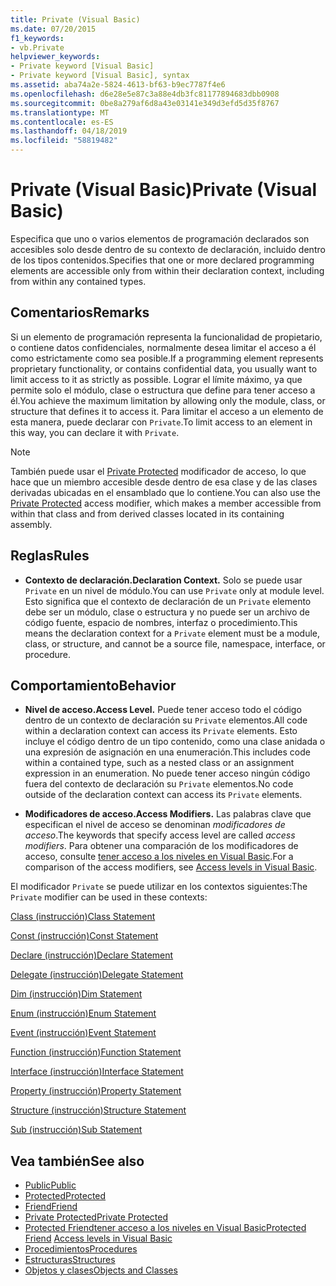 ```yaml
---
title: Private (Visual Basic)
ms.date: 07/20/2015
f1_keywords:
- vb.Private
helpviewer_keywords:
- Private keyword [Visual Basic]
- Private keyword [Visual Basic], syntax
ms.assetid: aba74a2e-5824-4613-bf63-b9ec7787f4e6
ms.openlocfilehash: d6e28e5e87c3a88e4db3fc81177894683dbb0908
ms.sourcegitcommit: 0be8a279af6d8a43e03141e349d3efd5d35f8767
ms.translationtype: MT
ms.contentlocale: es-ES
ms.lasthandoff: 04/18/2019
ms.locfileid: "58819482"
---
```

# <a name="private-visual-basic"></a><span data-ttu-id="f886c-102">Private (Visual Basic)</span><span class="sxs-lookup"><span data-stu-id="f886c-102">Private (Visual Basic)</span></span>
<span data-ttu-id="f886c-103">Especifica que uno o varios elementos de programación declarados son accesibles solo desde dentro de su contexto de declaración, incluido dentro de los tipos contenidos.</span><span class="sxs-lookup"><span data-stu-id="f886c-103">Specifies that one or more declared programming elements are accessible only from within their declaration context, including from within any contained types.</span></span>  
  
## <a name="remarks"></a><span data-ttu-id="f886c-104">Comentarios</span><span class="sxs-lookup"><span data-stu-id="f886c-104">Remarks</span></span>  
 <span data-ttu-id="f886c-105">Si un elemento de programación representa la funcionalidad de propietario, o contiene datos confidenciales, normalmente desea limitar el acceso a él como estrictamente como sea posible.</span><span class="sxs-lookup"><span data-stu-id="f886c-105">If a programming element represents proprietary functionality, or contains confidential data, you usually want to limit access to it as strictly as possible.</span></span> <span data-ttu-id="f886c-106">Lograr el límite máximo, ya que permite solo el módulo, clase o estructura que define para tener acceso a él.</span><span class="sxs-lookup"><span data-stu-id="f886c-106">You achieve the maximum limitation by allowing only the module, class, or structure that defines it to access it.</span></span> <span data-ttu-id="f886c-107">Para limitar el acceso a un elemento de esta manera, puede declarar con `Private`.</span><span class="sxs-lookup"><span data-stu-id="f886c-107">To limit access to an element in this way, you can declare it with `Private`.</span></span>  

> [!NOTE]
> <span data-ttu-id="f886c-108">También puede usar el [Private Protected](private-protected.md) modificador de acceso, lo que hace que un miembro accesible desde dentro de esa clase y de las clases derivadas ubicadas en el ensamblado que lo contiene.</span><span class="sxs-lookup"><span data-stu-id="f886c-108">You can also use the [Private Protected](private-protected.md) access modifier, which makes a member accessible from within that class and from derived classes located in its containing assembly.</span></span>

## <a name="rules"></a><span data-ttu-id="f886c-109">Reglas</span><span class="sxs-lookup"><span data-stu-id="f886c-109">Rules</span></span>  

-   <span data-ttu-id="f886c-110">**Contexto de declaración.**</span><span class="sxs-lookup"><span data-stu-id="f886c-110">**Declaration Context.**</span></span> <span data-ttu-id="f886c-111">Solo se puede usar `Private` en un nivel de módulo.</span><span class="sxs-lookup"><span data-stu-id="f886c-111">You can use `Private` only at module level.</span></span> <span data-ttu-id="f886c-112">Esto significa que el contexto de declaración de un `Private` elemento debe ser un módulo, clase o estructura y no puede ser un archivo de código fuente, espacio de nombres, interfaz o procedimiento.</span><span class="sxs-lookup"><span data-stu-id="f886c-112">This means the declaration context for a `Private` element must be a module, class, or structure, and cannot be a source file, namespace, interface, or procedure.</span></span>  
  
## <a name="behavior"></a><span data-ttu-id="f886c-113">Comportamiento</span><span class="sxs-lookup"><span data-stu-id="f886c-113">Behavior</span></span>  
  
-   <span data-ttu-id="f886c-114">**Nivel de acceso.**</span><span class="sxs-lookup"><span data-stu-id="f886c-114">**Access Level.**</span></span> <span data-ttu-id="f886c-115">Puede tener acceso todo el código dentro de un contexto de declaración su `Private` elementos.</span><span class="sxs-lookup"><span data-stu-id="f886c-115">All code within a declaration context can access its `Private` elements.</span></span> <span data-ttu-id="f886c-116">Esto incluye el código dentro de un tipo contenido, como una clase anidada o una expresión de asignación en una enumeración.</span><span class="sxs-lookup"><span data-stu-id="f886c-116">This includes code within a contained type, such as a nested class or an assignment expression in an enumeration.</span></span> <span data-ttu-id="f886c-117">No puede tener acceso ningún código fuera del contexto de declaración su `Private` elementos.</span><span class="sxs-lookup"><span data-stu-id="f886c-117">No code outside of the declaration context can access its `Private` elements.</span></span>  
  
-   <span data-ttu-id="f886c-118">**Modificadores de acceso.**</span><span class="sxs-lookup"><span data-stu-id="f886c-118">**Access Modifiers.**</span></span> <span data-ttu-id="f886c-119">Las palabras clave que especifican el nivel de acceso se denominan *modificadores de acceso*.</span><span class="sxs-lookup"><span data-stu-id="f886c-119">The keywords that specify access level are called *access modifiers*.</span></span> <span data-ttu-id="f886c-120">Para obtener una comparación de los modificadores de acceso, consulte [tener acceso a los niveles en Visual Basic](../../../visual-basic/programming-guide/language-features/declared-elements/access-levels.md).</span><span class="sxs-lookup"><span data-stu-id="f886c-120">For a comparison of the access modifiers, see [Access levels in Visual Basic](../../../visual-basic/programming-guide/language-features/declared-elements/access-levels.md).</span></span>  
  
 <span data-ttu-id="f886c-121">El modificador `Private` se puede utilizar en los contextos siguientes:</span><span class="sxs-lookup"><span data-stu-id="f886c-121">The `Private` modifier can be used in these contexts:</span></span>  
  
 [<span data-ttu-id="f886c-122">Class (instrucción)</span><span class="sxs-lookup"><span data-stu-id="f886c-122">Class Statement</span></span>](../../../visual-basic/language-reference/statements/class-statement.md)  
  
 [<span data-ttu-id="f886c-123">Const (instrucción)</span><span class="sxs-lookup"><span data-stu-id="f886c-123">Const Statement</span></span>](../../../visual-basic/language-reference/statements/const-statement.md)  
  
 [<span data-ttu-id="f886c-124">Declare (instrucción)</span><span class="sxs-lookup"><span data-stu-id="f886c-124">Declare Statement</span></span>](../../../visual-basic/language-reference/statements/declare-statement.md)  
  
 [<span data-ttu-id="f886c-125">Delegate (instrucción)</span><span class="sxs-lookup"><span data-stu-id="f886c-125">Delegate Statement</span></span>](../../../visual-basic/language-reference/statements/delegate-statement.md)  
  
 [<span data-ttu-id="f886c-126">Dim (instrucción)</span><span class="sxs-lookup"><span data-stu-id="f886c-126">Dim Statement</span></span>](../../../visual-basic/language-reference/statements/dim-statement.md)  
  
 [<span data-ttu-id="f886c-127">Enum (instrucción)</span><span class="sxs-lookup"><span data-stu-id="f886c-127">Enum Statement</span></span>](../../../visual-basic/language-reference/statements/enum-statement.md)  
  
 [<span data-ttu-id="f886c-128">Event (instrucción)</span><span class="sxs-lookup"><span data-stu-id="f886c-128">Event Statement</span></span>](../../../visual-basic/language-reference/statements/event-statement.md)  
  
 [<span data-ttu-id="f886c-129">Function (instrucción)</span><span class="sxs-lookup"><span data-stu-id="f886c-129">Function Statement</span></span>](../../../visual-basic/language-reference/statements/function-statement.md)  
  
 [<span data-ttu-id="f886c-130">Interface (instrucción)</span><span class="sxs-lookup"><span data-stu-id="f886c-130">Interface Statement</span></span>](../../../visual-basic/language-reference/statements/interface-statement.md)  
  
 [<span data-ttu-id="f886c-131">Property (instrucción)</span><span class="sxs-lookup"><span data-stu-id="f886c-131">Property Statement</span></span>](../../../visual-basic/language-reference/statements/property-statement.md)  
  
 [<span data-ttu-id="f886c-132">Structure (instrucción)</span><span class="sxs-lookup"><span data-stu-id="f886c-132">Structure Statement</span></span>](../../../visual-basic/language-reference/statements/structure-statement.md)  
  
 [<span data-ttu-id="f886c-133">Sub (instrucción)</span><span class="sxs-lookup"><span data-stu-id="f886c-133">Sub Statement</span></span>](../../../visual-basic/language-reference/statements/sub-statement.md)  
  
## <a name="see-also"></a><span data-ttu-id="f886c-134">Vea también</span><span class="sxs-lookup"><span data-stu-id="f886c-134">See also</span></span>

- [<span data-ttu-id="f886c-135">Public</span><span class="sxs-lookup"><span data-stu-id="f886c-135">Public</span></span>](../../../visual-basic/language-reference/modifiers/public.md)
- [<span data-ttu-id="f886c-136">Protected</span><span class="sxs-lookup"><span data-stu-id="f886c-136">Protected</span></span>](../../../visual-basic/language-reference/modifiers/protected.md)
- [<span data-ttu-id="f886c-137">Friend</span><span class="sxs-lookup"><span data-stu-id="f886c-137">Friend</span></span>](../../../visual-basic/language-reference/modifiers/friend.md)
- [<span data-ttu-id="f886c-138">Private Protected</span><span class="sxs-lookup"><span data-stu-id="f886c-138">Private Protected</span></span>](./private-protected.md)
- <span data-ttu-id="f886c-139">[Protected Friend](./protected-friend.md)[tener acceso a los niveles en Visual Basic](../../../visual-basic/programming-guide/language-features/declared-elements/access-levels.md)</span><span class="sxs-lookup"><span data-stu-id="f886c-139">[Protected Friend](./protected-friend.md)    [Access levels in Visual Basic](../../../visual-basic/programming-guide/language-features/declared-elements/access-levels.md)</span></span>
- [<span data-ttu-id="f886c-140">Procedimientos</span><span class="sxs-lookup"><span data-stu-id="f886c-140">Procedures</span></span>](../../../visual-basic/programming-guide/language-features/procedures/index.md)
- [<span data-ttu-id="f886c-141">Estructuras</span><span class="sxs-lookup"><span data-stu-id="f886c-141">Structures</span></span>](../../../visual-basic/programming-guide/language-features/data-types/structures.md)
- [<span data-ttu-id="f886c-142">Objetos y clases</span><span class="sxs-lookup"><span data-stu-id="f886c-142">Objects and Classes</span></span>](../../../visual-basic/programming-guide/language-features/objects-and-classes/index.md)
